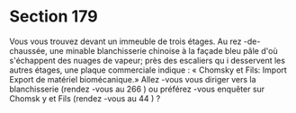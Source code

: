 # Section 179

Vous vous trouvez devant un immeuble de trois étages. Au rez -de-chaussée, une minable
blanchisserie chinoise à la façade bleu pâle d'où s'échappent des nuages de vapeur; près
des escaliers qu i desservent les autres étages, une plaque commerciale indique : «
Chomsky et Fils: Import Export de matériel biomécanique.» Allez -vous vous diriger vers
la blanchisserie (rendez -vous au  266 ) ou préférez -vous enquêter sur Chomsk y et Fils
(rendez -vous au  44 ) ?